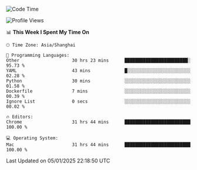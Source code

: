 <!--START_SECTION:waka-->
![Code Time](http://img.shields.io/badge/Code%20Time-3%2C267%20hrs%2016%20mins-blue)

![Profile Views](http://img.shields.io/badge/Profile%20Views-0-blue)

📊 **This Week I Spent My Time On** 

```text
🕑︎ Time Zone: Asia/Shanghai

💬 Programming Languages: 
Other                    30 hrs 23 mins      ████████████████████████░   95.73 % 
YAML                     43 mins             █░░░░░░░░░░░░░░░░░░░░░░░░   02.28 % 
Python                   30 mins             ░░░░░░░░░░░░░░░░░░░░░░░░░   01.58 % 
Dockerfile               7 mins              ░░░░░░░░░░░░░░░░░░░░░░░░░   00.39 % 
Ignore List              0 secs              ░░░░░░░░░░░░░░░░░░░░░░░░░   00.02 % 

🔥 Editors: 
Chrome                   31 hrs 44 mins      █████████████████████████   100.00 % 

💻 Operating System: 
Mac                      31 hrs 44 mins      █████████████████████████   100.00 % 
```


 Last Updated on 05/01/2025 22:18:50 UTC
<!--END_SECTION:waka-->